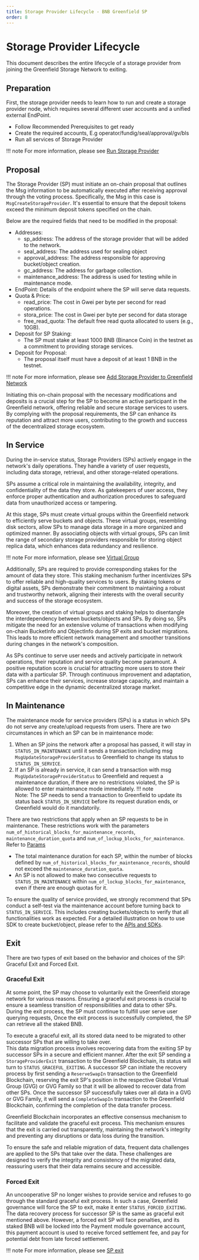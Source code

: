 ```yaml
---
title: Storage Provider Lifecycle - BNB Greenfield SP
order: 8
---
```


# Storage Provider Lifecycle

This document describes the entire lifecycle of a storage provider from joining the Greenfield Storage Network to exiting.

## Preparation

First, the storage provider needs to learn how to run and create a storage provider node, which requires several different user accounts and a unified external EndPoint.

- Follow Recommended Prerequisites to get ready
- Create the required accounts, E.g operator/fundig/seal/approval/gv/bls
- Run all services of Storage Provider

!!! note
    For more information, please see [Run Storage Provider](./run-book/run-SP-node.md)

## Proposal

The Storage Provider (SP) must initiate an on-chain proposal that outlines the Msg information to be automatically executed after receiving approval through the voting process. Specifically, the Msg in this case is `MsgCreateStorageProvider`. It's essential to ensure that the deposit tokens exceed the minimum deposit tokens specified on the chain.

Below are the required fields that need to be modified in the proposal:

- Addresses:
  - sp_address: The address of the storage provider that will be added to the network.
  - seal_address: The address used for sealing object
  - approval_address: The address responsible for approving bucket/object creation.
  - gc_address: The address for garbage collection.
  - maintenance_address: The address is used for testing while in maintenance mode.
- EndPoint: Details of the endpoint where the SP will serve data requests.
- Quota & Price:
  - read_price: The cost in Gwei per byte per second for read operations.
  - stora_price: The cost in Gwei per byte per second for data storage
  - free_read_quota: The default free read quota allocated to users (e.g., 10GB).
- Deposit for SP Staking:
  - The SP must stake at least 1000 BNB (Binance Coin) in the testnet as a commitment to providing storage services.
- Deposit for Proposal:
  - The proposal itself must have a deposit of at least 1 BNB in the testnet.

!!! note
    For more information, please see [Add Storage Provider to Greenfield Network](./run-book/join-SP-network.md)

Initiating this on-chain proposal with the necessary modifications and deposits is a crucial step for the SP to become an active participant in the Greenfield network, offering reliable and secure storage services to users. By complying with the proposal requirements, the SP can enhance its reputation and attract more users, contributing to the growth and success of the decentralized storage ecosystem.

## In Service

During the in-service status, Storage Providers (SPs) actively engage in the network's daily operations. They handle a variety of user requests, including data storage, retrieval, and other storage-related operations.

SPs assume a critical role in maintaining the availability, integrity, and confidentiality of the data they store. As gatekeepers of user access, they enforce proper authentication and authorization procedures to safeguard data from unauthorized access or tampering.

At this stage, SPs must create virtual groups within the Greenfield network to efficiently serve buckets and objects. These virtual groups, resembling disk sectors, allow SPs to manage data storage in a more organized and optimized manner. By associating objects with virtual groups, SPs can limit the range of secondary storage providers responsible for storing object replica data, which enhances data redundancy and resilience.

!!! note
    For more information, please see [Virtual Group](https://github.com/bnb-chain/greenfield/blob/doc-refactor/docs/modules/virtual-group.md#abstract)

Additionally, SPs are required to provide corresponding stakes for the amount of data they store. This staking mechanism further incentivizes SPs to offer reliable and high-quality services to users. By staking tokens or digital assets, SPs demonstrate their commitment to maintaining a robust and trustworthy network, aligning their interests with the overall security and success of the storage ecosystem.

Moreover, the creation of virtual groups and staking helps to disentangle the interdependency between buckets/objects and SPs. By doing so, SPs mitigate the need for an extensive volume of transactions when modifying on-chain BucketInfo and ObjectInfo during SP exits and bucket migrations. This leads to more efficient network management and smoother transitions during changes in the network's composition.

As SPs continue to serve user needs and actively participate in network operations, their reputation and service quality become paramount. A positive reputation score is crucial for attracting more users to store their data with a particular SP. Through continuous improvement and adaptation, SPs can enhance their services, increase storage capacity, and maintain a competitive edge in the dynamic decentralized storage market.

## In Maintenance

The maintenance mode for service providers (SPs) is a status in which SPs do not serve any create/upload requests from users. There are two circumstances in which an SP can be in maintenance mode:

1. When an SP joins the network after a proposal has passed, it will stay in `STATUS_IN_MAINTENANCE` until it sends a transaction
   including msg `MsgUpdateStorageProviderStatus` to Greenfield to change its status to `STATUS_IN_SERVICE`.
2. If an SP is already in service, it can send a transaction with msg `MsgUpdateStorageProviderStatus` to Greenfield and request a maintenance duration,
   if there are no restrictions violated, the SP is allowed to enter maintenance mode immediately.
!!! note  
    Note: The SP needs to send a transaction to Greenfield to update its status back `STATUS_IN_SERVICE` before its request duration ends, or Greenfield would do it mandatorily.

There are two restrictions that apply when an SP requests to be in maintenance. These restrictions work with the parameters `num_of_historical_blocks_for_maintenance_records`, `maintenance_duration_quota` and `num_of_lockup_blocks_for_maintenance`. Refer to [Params](https://github.com/bnb-chain/greenfield/blob/doc-refactor/docs/modules/storage-provider.md#params)

* The total maintenance duration for each SP, within the number of blocks defined by `num_of_historical_blocks_for_maintenance_records`, should not exceed the `maintenance_duration_quota`.
* An SP is not allowed to make two consecutive requests to `STATUS_IN_MAINTENANCE` within `num_of_lockup_blocks_for_maintenance`, even if there are enough quotas for it.

To ensure the quality of service provided, we strongly recommend that SPs conduct a self-test via the maintenance account before turning back to `STATUS_IN_SERVICE`. This includes creating buckets/objects to verify that all functionalities work as expected. For a detailed illustration on how to use SDK to create bucket/object, please refer to the [APIs and SDKs](../for-developers/apis-and-sdks/index.md).

## Exit

There are two types of exit based on the behavior and choices of the SP: Graceful Exit and Forced Exit.

### Graceful Exit
At some point, the SP may choose to voluntarily exit the Greenfield storage network for various reasons. 
Ensuring a graceful exit process is crucial to ensure a seamless transition of responsibilities and data to other SPs.
During the exit process, the SP must continue to fulfill user serve user querying requests, Once the exit process is 
successfully completed, the SP can retrieve all the staked BNB.

To execute a graceful exit, all its stored data need to be migrated to other successor SPs that are willing to take over.  
This data migration process involves recovering data from the exiting SP by successor SPs in a secure and efficient manner.
After the exit SP sending a `StorageProviderExit` transaction to the Greenfield Blockchain, its status will turn to `STATUS_GRACEFUL_EXITING`.
A successor SP can initiate the recovery process by first sending a `ReserveSwapIn` transaction to the Greenfield Blockchain, reserving the
exit SP's position in the respective Global Virtual Group (GVG) or GVG Family so that it will be allowed to recover data from other SPs.
Once the successor SP successfully takes over all data in a GVG or GVG Family, it will send a `CompleteSwapIn` transaction to the Greenfield Blockchain, 
confirming the completion of the data transfer process.

Greenfield Blockchain incorporates an effective consensus mechanism to facilitate and validate the graceful exit process. 
This mechanism ensures that the exit is carried out transparently, maintaining the network's integrity and preventing 
any disruptions or data loss during the transition.

To ensure the safe and reliable migration of data, frequent data challenges are applied to the SPs that take over the data. 
These challenges are designed to verify the integrity and consistency of the migrated data, reassuring users that their data remains secure and accessible.

### Forced Exit
An uncooperative SP no longer wishes to provide service and refuses to go through the standard graceful exit process. In such a case,
Greenfield governance will force the SP to exit, make it enter `STATUS_FORCED_EXITING`. The data recovery process for successor SP is the same as graceful exit mentioned above.
However, a forced exit SP will face penalties, and its staked BNB will be locked into the Payment module governance account, this payment account is used to receive forced settlement fee, and pay for potential debt from late forced settlement.

!!! note
    For more information, please see [SP exit](https://github.com/bnb-chain/greenfield/blob/doc-refactor/docs/modules/virtual-group.md#sp-exit-workflow)
